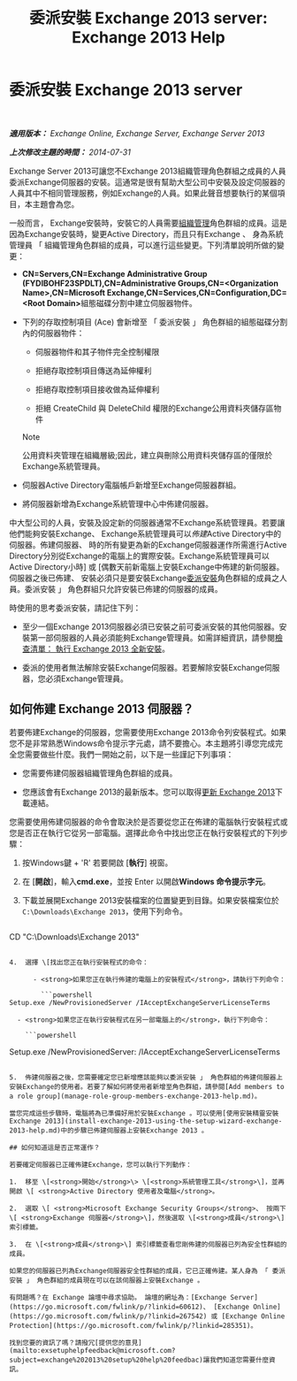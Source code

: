 ﻿---
title: '委派安裝 Exchange 2013 server: Exchange 2013 Help'
TOCTitle: 委派安裝 Exchange 2013 server
ms:assetid: f2fc8680-0c7c-4a29-b8f5-d77404fec280
ms:mtpsurl: https://technet.microsoft.com/zh-tw/library/Bb201741(v=EXCHG.150)
ms:contentKeyID: 62615189
ms.date: 05/21/2018
mtps_version: v=EXCHG.150
ms.translationtype: MT
---

# 委派安裝 Exchange 2013 server

 

_<strong>適用版本：</strong> Exchange Online, Exchange Server, Exchange Server 2013_

_<strong>上次修改主題的時間：</strong> 2014-07-31_

Exchange Server 2013可讓您不Exchange 2013組織管理角色群組之成員的人員委派Exchange伺服器的安裝。這通常是很有幫助大型公司中安裝及設定伺服器的人員其中不相同管理服務，例如Exchange的人員。如果此聲音想要執行的某個項目，本主題會為您。

一般而言， Exchange安裝時，安裝它的人員需要[組織管理](organization-management-exchange-2013-help.md)角色群組的成員。這是因為Exchange安裝時，變更Active Directory，而且只有Exchange 、 身為系統管理員 「 組織管理角色群組的成員，可以進行這些變更。下列清單說明所做的變更：

  - <strong>CN=Servers,CN=Exchange Administrative Group (FYDIBOHF23SPDLT),CN=Administrative Groups,CN=\<Organization Name\>,CN=Microsoft Exchange,CN=Services,CN=Configuration,DC=\<Root Domain\></strong>組態磁碟分割中建立伺服器物件。

  - 下列的存取控制項目 (Ace) 會新增至 「 委派安裝 」 角色群組的組態磁碟分割內的伺服器物件：
    
      - 伺服器物件和其子物件完全控制權限
    
      - 拒絕存取控制項目傳送為延伸權利
    
      - 拒絕存取控制項目接收做為延伸權利
    
      - 拒絕 CreateChild 與 DeleteChild 權限的Exchange公用資料夾儲存區物件
    
    > [!NOTE]  
    > 公用資料夾管理在組織層級;因此，建立與刪除公用資料夾儲存區的僅限於Exchange系統管理員。


  - 伺服器Active Directory電腦帳戶新增至Exchange伺服器群組。

  - 將伺服器新增為Exchange系統管理中心中佈建伺服器。

中大型公司的人員，安裝及設定新的伺服器通常不Exchange系統管理員。若要讓他們能夠安裝Exchange、 Exchange系統管理員可以*佈建*Active Directory中的伺服器。佈建伺服器、 時的所有變更為新的Exchange伺服器運作所需進行Active Directory分別從Exchange的電腦上的實際安裝。Exchange系統管理員可以Active Directory小時\] 或 \[偶數天前新電腦上安裝Exchange中佈建的新伺服器。伺服器之後已佈建、 安裝必須只是要安裝Exchange[委派安裝](delegated-setup-exchange-2013-help.md)角色群組的成員之人員。委派安裝 」 角色群組只允許安裝已佈建的伺服器的成員。

時使用的思考委派安裝，請記住下列：

  - 至少一個Exchange 2013伺服器必須已安裝之前可委派安裝的其他伺服器。安裝第一部伺服器的人員必須能夠Exchange管理員。如需詳細資訊，請參閱[檢查清單： 執行 Exchange 2013 全新安裝](checklist-perform-a-new-installation-of-exchange-2013-exchange-2013-help.md)。

  - 委派的使用者無法解除安裝Exchange伺服器。若要解除安裝Exchange伺服器，您必須Exchange管理員。

## 如何佈建 Exchange 2013 伺服器？

若要佈建Exchange的伺服器，您需要使用Exchange 2013命令列安裝程式。如果您不是非常熟悉Windows命令提示字元處，請不要擔心。本主題將引導您完成完全您需要做些什麼。我們一開始之前，以下是一些謹記下列事項：

  - 您需要佈建伺服器組織管理角色群組的成員。

  - 您應該會有Exchange 2013的最新版本。您可以取得[更新 Exchange 2013](updates-for-exchange-2013-exchange-2013-help.md)下載連結。

您需要使用佈建伺服器的命令會取決於是否要從您正在佈建的電腦執行安裝程式或您是否正在執行它從另一部電腦。選擇此命令中找出您正在執行安裝程式的下列步驟：

1.  按Windows鍵 + 'R' 若要開啟 \[<strong>執行</strong>\] 視窗。

2.  在 \[<strong>開啟</strong>\]，輸入<strong>cmd.exe</strong>，並按 Enter 以開啟<strong>Windows 命令提示字元</strong>。

3.  下載並展開Exchange 2013安裝檔案的位置變更到目錄。如果安裝檔案位於`C:\Downloads\Exchange 2013`，使用下列命令。
    
    ```powershell
CD "C:\Downloads\Exchange 2013"
```

4.  選擇 \[找出您正在執行安裝程式的命令：
    
      - <strong>如果您正在執行佈建的電腦上的安裝程式</strong>，請執行下列命令：
        
        ```powershell
Setup.exe /NewProvisionedServer /IAcceptExchangeServerLicenseTerms
```
    
      - <strong>如果您正在執行安裝程式在另一部電腦上的</strong>，執行下列命令：
        
        ```powershell
Setup.exe /NewProvisionedServer:<ComputerName> /IAcceptExchangeServerLicenseTerms
```

5.  佈建伺服器之後，您需要確定您已新增應該能夠以委派安裝 」 角色群組的佈建伺服器上安裝Exchange的使用者。若要了解如何將使用者新增至角色群組，請參閱[Add members to a role group](manage-role-group-members-exchange-2013-help.md)。

當您完成這些步驟時，電腦將為已準備好用於安裝Exchange 。可以使用[使用安裝精靈安裝 Exchange 2013](install-exchange-2013-using-the-setup-wizard-exchange-2013-help.md)中的步驟已佈建伺服器上安裝Exchange 2013 。

## 如何知道這是否正常運作？

若要確定伺服器已正確佈建Exchange，您可以執行下列動作：

1.  移至 \[<strong>開始</strong>\> \[<strong>系統管理工具</strong>\]，並再開啟 \[ <strong>Active Directory 使用者及電腦</strong>。

2.  選取 \[ <strong>Microsoft Exchange Security Groups</strong>、 按兩下 \[ <strong>Exchange 伺服器</strong>\]，然後選取 \[<strong>成員</strong>\] 索引標籤。

3.  在 \[<strong>成員</strong>\] 索引標籤查看您剛佈建的伺服器已列為安全性群組的成員。

如果您的伺服器已列為Exchange伺服器安全性群組的成員，它已正確佈建。某人身為 「 委派安裝 」 角色群組的成員現在可以在該伺服器上安裝Exchange 。

有問題嗎？在 Exchange 論壇中尋求協助。 論壇的網址為：[Exchange Server](https://go.microsoft.com/fwlink/p/?linkid=60612)、 [Exchange Online](https://go.microsoft.com/fwlink/p/?linkid=267542) 或 [Exchange Online Protection](https://go.microsoft.com/fwlink/p/?linkid=285351)。

找到您要的資訊了嗎？請撥冗[提供您的意見](mailto:exsetuphelpfeedback@microsoft.com?subject=exchange%202013%20setup%20help%20feedbac)讓我們知道您需要什麼資訊。

